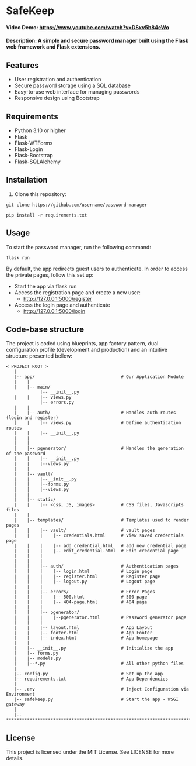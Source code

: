 # SafeKeep
#### Video Demo:  https://www.youtube.com/watch?v=DSxv5b84eWo
#### Description: A simple and secure password manager built using the Flask web framework and Flask extensions.

## Features

- User registration and authentication
- Secure password storage using a SQL database
- Easy-to-use web interface for managing passwords
- Responsive design using Bootstrap

## Requirements

- Python 3.10 or higher
- Flask
- Flask-WTForms
- Flask-Login
- Flask-Bootstrap
- Flask-SQLAlchemy

## Installation

1. Clone this repository:

```
git clone https://github.com/username/password-manager
```

```
pip install -r requirements.txt
```

## Usage
To start the password manager, run the following command:

```
flask run
```
By default, the app redirects guest users to authenticate. In order to access the private pages, follow this set up:

* Start the app via flask run
* Access the registration page and create a new user:
    * http://127.0.0.1:5000/register
* Access the login page and authenticate
    * http://127.0.0.1:5000/login

## Code-base structure
The project is coded using blueprints, app factory pattern, dual configuration profile (development and production) and an intuitive structure presented bellow:

```
< PROJECT ROOT >
   |
   |-- app/                                 # Our Application Module
   |    |
   |    |-- main/ 
             |-- __init__.py
   |    |    |-- views.py
             |-- errors.py
   |    |
   |    |-- auth/                           # Handles auth routes (login and register)
   |    |    |-- views.py                   # Define authentication routes  
   |    |    |-- __init__.py 
   |    |
   |    |
   |    |-- pgenerator/                     # Handles the generation of the password
   |    |    |-- __init__.py          
   |    |    |--views.py
   |    |
   |    |-- vault/ 
   |    |    |--__init__.py
   |    |    |--forms.py
   |    |    |--views.py
   |    |
   |    |-- static/
   |    |    |-- <css, JS, images>          # CSS files, Javascripts files
   |    |
   |    |-- templates/                      # Templates used to render pages
   |    |    |-- vault/                     # vault pages
   |    |    |    |-- credentials.html      # view saved credentials page
   |    |    |    |-- add_credential.html   # add new credential page
   |    |    |    |-- edit_credential.html  # Edit credential page
   |    |    |
   |    |    |
   |    |    |-- auth/                      # Authentication pages
   |    |    |    |-- login.html            # Login page
   |    |    |    |-- register.html         # Register page
   |    |    |    |-- logout.py             # Logout page
   |    |    |
   |    |    |-- errors/                    # Error Pages
   |    |    |    |-- 500.html              # 500 page
   |    |    |    |-- 404-page.html         # 404 page
   |    |    |
   |    |    |-- pgenerator/
   |    |    |    |--pgenerator.html        # Password generator page
   |    |    |
   |    |    |-- layout.html                # App Layout
   |    |    |-- footer.html                # App Footer
   |    |    |-- index.html                 # App homepage
   |    |
   |    |-- __init__.py                     # Initialize the app
   |    |-- forms.py
   |    |-- models.py
   |    |--*.py                             # All other python files
   |
   |-- config.py                            # Set up the app
   |-- requirements.txt                     # App Dependencies
   |
   |-- .env                                 # Inject Configuration via Environment
   |-- safekeep.py                          # Start the app - WSGI gateway
   |
   |-- ************************************************************************
```

## License
This project is licensed under the MIT License. See LICENSE for more details.


